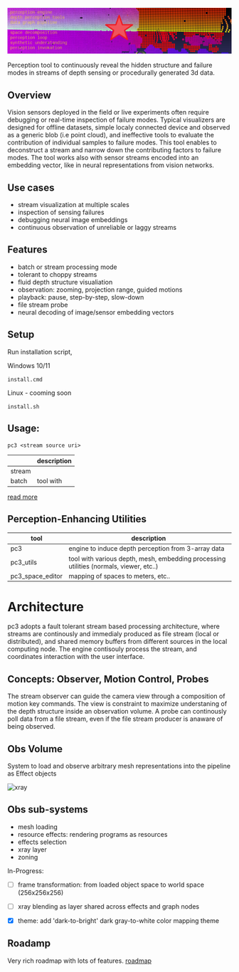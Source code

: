 ![perc3ption](/docs/perc_vision.png)


Perception tool to continuously reveal the hidden structure and failure modes in streams of depth sensing or procedurally generated 3d data. 

## Overview
Vision sensors deployed in the field or live experiments often require debugging or real-time inspection of failure modes. Typical visualizers are designed for offline datasets, simple localy connected device and observed as a generic blob (i.e point cloud), and ineffective tools to evaluate the contribution of individual samples to failure modes.
This tool enables to deconstruct a stream and narrow down the contributing factors to failure modes. The tool works also with sensor streams encoded into an embedding vector, like in neural representations from vision networks.

## Use cases 
* stream visualization at multiple scales
* inspection of sensing failures
* debugging neural image embeddings
* continuous observation of unreliable or laggy streams


## Features
* batch or stream processing mode
* tolerant to choppy streams
* fluid depth structure visualiation
* observation: zooming, projection range, guided motions
* playback: pause, step-by-step, slow-down
* file stream probe
* neural decoding of image/sensor embedding vectors 

## Setup
Run installation script,

Windows 10/11
```
install.cmd
```

Linux - cooming soon
```
install.sh
```


## Usage:
```
pc3 <stream source uri>
```

|      | description  | 
| ------------ | ------------ |
| stream           |  |
| batch      | tool with|

[read more](./docs/readme_pc3_gpu.md)

## Perception-Enhancing Utilities
| tool      | description  | 
| ------------ | ------------ |
| pc3              | engine to induce depth perception from 3-array data |
| pc3_utils        | tool with various depth, mesh, embedding processing utilities (normals, viewer, etc..) |
| pc3_space_editor | mapping of spaces to meters, etc.. |


# Architecture
pc3 adopts a fault tolerant stream based processing architecture, where streams are continously and immedialy produced as file stream (local or distributed), and shared memory buffers from different sources in the local computing node. The engine contisouly process the stream, and coordinates interaction with the user interface. 

## Concepts: Observer, Motion Control, Probes  
The stream observer can guide the camera view through a composition of motion key commands. The view is constraint to maximize understaning of the depth structure inside an observation volume. A probe can continously poll data from a file stream, even if the file stream producer is anaware of being observed. 

## Obs Volume
System to load and observe arbitrary mesh representations into the pipeline as Effect objects

![xray](https://user-images.githubusercontent.com/10095423/103164670-27641f80-47c3-11eb-93bc-e81bda8b871d.png)
## Obs sub-systems
* mesh loading
* resource effects: rendering programs as resources
* effects selection
*  xray layer
* zoning

In-Progress:
- [ ] frame transformation: from loaded object space to world space (256x256x256)
- [ ] xray blending as layer shared across effects and graph nodes
- [x] theme: add 'dark-to-bright' dark gray-to-white color mapping theme


## Roadamp
Very rich roadmap with lots of features.
[roadmap](/docs/roadmap.md)





